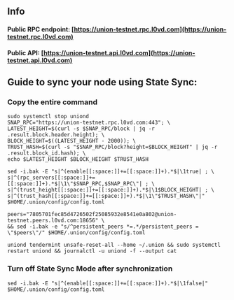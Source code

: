 ## Info
#### Public RPC endpoint: [https://union-testnet.rpc.l0vd.com](https://union-testnet.rpc.l0vd.com)
#### Public API: [https://union-testnet.api.l0vd.com](https://union-testnet.api.l0vd.com)

## Guide to sync your node using State Sync:

### Copy the entire command
```
sudo systemctl stop uniond
SNAP_RPC="https://union-testnet.rpc.l0vd.com:443"; \
LATEST_HEIGHT=$(curl -s $SNAP_RPC/block | jq -r .result.block.header.height); \
BLOCK_HEIGHT=$((LATEST_HEIGHT - 2000)); \
TRUST_HASH=$(curl -s "$SNAP_RPC/block?height=$BLOCK_HEIGHT" | jq -r .result.block_id.hash); \
echo $LATEST_HEIGHT $BLOCK_HEIGHT $TRUST_HASH

sed -i.bak -E "s|^(enable[[:space:]]+=[[:space:]]+).*$|\1true| ; \
s|^(rpc_servers[[:space:]]+=[[:space:]]+).*$|\1\"$SNAP_RPC,$SNAP_RPC\"| ; \
s|^(trust_height[[:space:]]+=[[:space:]]+).*$|\1$BLOCK_HEIGHT| ; \
s|^(trust_hash[[:space:]]+=[[:space:]]+).*$|\1\"$TRUST_HASH\"|" $HOME/.union/config/config.toml

peers="7805701fec85d4726502f25085932e8541e0a802@union-testnet.peers.l0vd.com:18656" \
&& sed -i.bak -e "s/^persistent_peers *=.*/persistent_peers = \"$peers\"/" $HOME/.union/config/config.toml 

uniond tendermint unsafe-reset-all --home ~/.union && sudo systemctl restart uniond && journalctl -u uniond -f --output cat
```

### Turn off State Sync Mode after synchronization
```
sed -i.bak -E "s|^(enable[[:space:]]+=[[:space:]]+).*$|\1false|" $HOME/.union/config/config.toml
```
